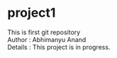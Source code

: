 # project1
This is first git repository
<br>
Author : Abhimanyu Anand
<br>
Details : This project is in progress.
